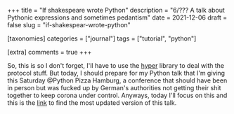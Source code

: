 +++
title = "If shakespeare wrote Python"
description = "6/??? A talk about Pythonic expressions and sometimes pedantism"
date = 2021-12-06
draft = false
slug = "if-shakespear-wrote-python"

[taxonomies]
categories = ["journal"]
tags = ["tutorial", "python"]

[extra]
comments = true
+++

So, this is so I don't forget, I'll have to use the [hyper](https://docs.rs/hyper/latest/hyper/) library to deal with the protocol stuff. But today, I should prepare for my Python talk that I'm giving this Saturday @Python Pizza Hamburg, a conference that should have been in person but was fucked up by German's authorities not getting their shit together to keep corona under control. Anyways, today I'll focus on this and this is the [link](https://github.com/marimeireles/talks/blob/master/README.md) to find the most updated version of this talk.